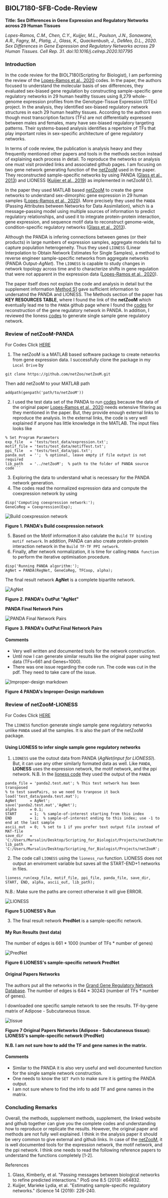 ## BIOL7180-SFB-Code-Review

**Title: Sex Differences in Gene Expression and Regulatory Networks across 29 Human Tissues**

*Lopes-Ramos, C.M., Chen, C.Y., Kuijjer, M.L., Paulson, J.N., Sonawane, A.R., Fagny, M., Platig, J., Glass, K., Quackenbush, J., DeMeo, D.L., 2020. Sex Differences in Gene Expression and Regulatory Networks across 29 Human Tissues. Cell Rep. 31. doi:10.1016/j.celrep.2020.107795*

### Introduction
In the code review for the BIOL7180(Scripting for Biologist), I am performing the review of the [Lopes-Ramos et al., 2020](https://www.sciencedirect.com/science/article/pii/S2211124720307762) codes. In the paper, the authors focused to understand the molecular basis of sex differences, they evaluated sex-biased gene regulation by constructing sample-specific gene regulatory networks in 29 human healthy tissues using 8,279 whole-genome expression profiles from the Genotype-Tissue Expression (GTEx) project. In the analysis, they identified sex-biased regulatory network structures in each 29 human healthy tissues. According to the authors even though most transcription factors (TFs) are not differentially expressed between males and females, many have sex-biased regulatory targeting patterns. Their systems-based analysis identifies a repertoire of TFs that play important roles in sex-specific architecture of gene regulatory networks.

In terms of code review, the publication is analysis heavy and they frequently mentioned other papers and tools in the methods section instead of explaining each process in detail. To reproduce the networks or analysis one must visit provided links and associated github pages. I am focusing on two gene network generating function of the [netZooM](https://github.com/netZoo/netZooM) used in the paper. They reconstructed sample-specific networks by using PANDA ([Glass et al., 2013](https://journals.plos.org/plosone/article?id=10.1371/journal.pone.0064832)) and LIONESS ([Kuijjer et al., 2019](https://www.sciencedirect.com/science/article/pii/S2589004219300872)) as implemented in netZooM 0.1. 

In the paper they used MATLAB based [netZooM](https://github.com/netZoo/netZooM) to create the gene networks to understand sex-dimorphic gene expression in 29 human samples ([Lopes-Ramos et al., 2020](https://www.sciencedirect.com/science/article/pii/S2211124720307762)). More precisely they used the `PANDA` (Passing Attributes between Networks for Data Assimilation), which is a message-passing model using multiple sources of information to predict regulatory relationships, and used it to integrate protein-protein interaction, gene expression, and sequence motif data to reconstruct genome-wide, condition-specific regulatory networks ([Glass et al., 2013](https://journals.plos.org/plosone/article?id=10.1371/journal.pone.0064832)). 

Although the PANDA is infering connections between genes (or their products) in large numbers of expression samples, aggregate models fail to capture population heterogeneity. Thus they used `LIONESS` (Linear Interpolation to Obtain Network Estimates for Single Samples), a method to reverse engineer sample-specific networks from aggregate networks (PANDA Output-*AgNet*). The `LIONESS` is capable to study changes in network topology across time and to characterize shifts in gene regulation that were not apparent in the expression data ([Lopes-Ramos et al., 2020](https://www.sciencedirect.com/science/article/pii/S2211124720307762)).

The paper itself does not explain the code and analysis in detail but the supplement information [Method S1](https://www.cell.com/cms/10.1016/j.celrep.2020.107795/attachment/46ce2d26-cd81-4ad8-966b-7fcf26e3bd17/mmc1) gave sufficient information to undersatnd the PANDA and LIONESS. The Methods section of the paper has **KEY RESOURCES TABLE**, where I found the link of the **netZooM** which eventually lead me to the `PANDA` github page where I found the [codes](https://github.com/netZoo/netZooM/tree/master/tutorials/panda) for reconstruction of the gene regulatory network in PANDA. In addition, I reviewed the lioness [codes](https://github.com/netZoo/netZooM/blob/master/tutorials/lioness/lioness.pdf) to generate single sample gene regulatory network. 

### Review of netZooM-PANDA
For Codes Click [HERE](https://github.com/mursalinkhan0018/BIOL7180-SFB-Code-Review/blob/63335cf4de41b63b78f72a2a3c91164c6888c8af/panda.mlx)

1. The netZooM is a MATLAB based software package to create networks from gene expression data. I successfully clone the package in my `Local Drive` by 

```
git clone https://github.com/netZoo/netZooM.git
```

Then add netZooM to your MATLAB path
```
addpath(genpath('path/to/netZooM'))
```

2. I used the test data set of the PANDA to run [codes](https://github.com/netZoo/netZooM/tree/master/tutorials/panda) because the data of the original paper [Lopes-Ramos et al., 2020](https://www.sciencedirect.com/science/article/pii/S2211124720307762) needs extensive filtering as they mentioned in the paper. But, they provide enough external links to reproduce the analysis. In the external links, the code is very well explained if anyone has little knowledge in the MATLAB. The input files looks like

```
% Set Program Parameters
exp_file   = 'tests/test_data/expression.txt';
motif_file = 'tests/test_data/motifTest.txt';
ppi_file   = 'tests/test_data/ppi.txt';
panda_out  = '';  % optional, leave empty if file output is not required
lib_path   = '../netZooM';  % path to the folder of PANDA source code```
```

3. Exploring the data to understand what is necessary for the PANDA network generation. 
4. The codes read the normalized expression data and compute the coexpression network by using 

```
disp('Computing coexpression network:');
GeneCoReg = Coexpression(Exp);
```
![Build coexpression network](https://github.com/mursalinkhan0018/BIOL7180-SFB-Code-Review/blob/9072423e0dc2afafc9bd19a64c51ea8dcbad9f0a/PANDA-code-Expression-data.PNG)

**Figure 1. PANDA's Build coexpression network**

5. Based on the Motif information it also calulate the `Build TF binding motif network`. In addition, PANDA can also create protein-protein interaction network in the `Build TF-TF PPI network`. 
6. Finally, after network normalization, it is time for calling `PANDA function` to perform the iterative optimisation procedure.
```
disp('Running PANDA algorithm:');
AgNet = PANDA(RegNet, GeneCoReg, TFCoop, alpha);
```

The final result network **AgNet** is a complete bipartite network.

![AgNet](https://github.com/mursalinkhan0018/BIOL7180-SFB-Code-Review/blob/a31d5fac568dd63b58cf09ba8c75162aba52cbdc/AgNet-PANDA.PNG)

**Figure 2. PANDA's OutPut "AgNet"**

**PANDA Final Network Pairs**

![PANDA Final Network Pairs](https://github.com/mursalinkhan0018/BIOL7180-SFB-Code-Review/blob/7e444fdca57b0f13e313534a3c40d98b2908b19a/Panda-Final-Network-pairs.PNG)

**Figure 3. PANDA's OutPut Final Network Pairs**

#### Comments

- Very well written and documented tools for the network construction.
- Until now I can generate similar results like the original paper using test data (TFs=661 and Genes=1000).
- There was one issue regarding the code run. The code was cut in the pdf. They need to take care of the issue.

![Improper-design markdown](https://github.com/mursalinkhan0018/BIOL7180-SFB-Code-Review/blob/9072423e0dc2afafc9bd19a64c51ea8dcbad9f0a/PANDA-code-cut.PNG)
  
**Figure 4 PANDA's Improper-Design markdown**

### Review of netZooM-LIONESS
For Codes Click [HERE](https://github.com/mursalinkhan0018/BIOL7180-SFB-Code-Review/blob/63335cf4de41b63b78f72a2a3c91164c6888c8af/lioness.mlx)


The `LIONESS` function generate single sample gene regulatory networks unlike `PANDA` used all the samples. It is also the part of the netZooM package.  

#### Using LIONESS to infer single sample gene regulatory networks

1. `LIONESS` use the outout data from PANDA (*AgNet(input for LIONESS)*). But, it can use any other similarly formated data as well. Like `PANDA`, **LIONESS** uses the expression network, the motif network, and the ppi network. N.B. In the [lioness code](https://github.com/netZoo/netZooM/blob/master/tutorials/lioness/lioness.pdf) they used the output of the `PANDA`

```
panda_file = 'panda2.test.mat'; % This test network has been transposed
% to test savePairs, so we need to tranpose it back
load('test_data/panda.test.mat');
AgNet      = AgNet';
save('panda2.test.mat','AgNet');
alpha      = 0.1;
START      = 1;  % sample-of-interest starting from this index
END        = 1;  % sample-of-interest ending to this index; use -1 to end at the last sample
ascii_out  = 0;  % set to 1 if you prefer text output file instead of MAT-file
save_dir   = 'C:/Users/Mursalin/Desktop/Scripting_for_Biologist/Projects/netZooM/tests/test_data';
lib_path   = 'C:/Users/Mursalin/Desktop/Scripting_for_Biologist/Projects/netZooM';
```

2. The code call `LIONESS` using the `lioness_run` function. LIONESS does not output an enviroment variable but saves all the START-END+1 networks in files.

```
lioness_run(exp_file, motif_file, ppi_file, panda_file, save_dir, START, END, alpha, ascii_out, lib_path);
```
N.B.: Make sure the paths are correct otherwise it will give ERROR.

![LIONESS](https://github.com/mursalinkhan0018/BIOL7180-SFB-Code-Review/blob/2ff3e09d53e7d4916997bd0153028cb5c2f50255/LIONESS-Run.PNG)

**Figure 5 LIONESS's Run** 

3. The final result network **PredNet** is a sample-specific network.

#### My Run Results (test data)

The number of edges is 661 * 1000 (number of TFs * number of genes)

![PredNet](https://github.com/mursalinkhan0018/BIOL7180-SFB-Code-Review/blob/96ab1c9693c761b55eb65611001b0526b07eaa65/PredNet-LIONESS.PNG)

**Figure 6 LIONESS's sample-specific network PredNet**


#### Original Papers Networks 
The authors put all the networks in the [Grand Gene Regulatory Network Database](https://grand.networkmedicine.org/tissues/). The number of edges is 644 * 30243 (number of TFs * number of genes). 

I downloaded one specific sample network to see the results. TF-by-gene matrix of Adipose - Subcutaneous tissue.

![tissue](https://github.com/mursalinkhan0018/BIOL7180-SFB-Code-Review/blob/3788053d6e769dcd2daf1a7953cf4ee68d260b15/Original%20Paper%20Nerworks.PNG)

**Figure 7 Original Papers Networks (Adipose - Subcutaneous tissue): LIONESS's sample-specific network (PredNet)**

**N.B. I am not sure how to add the TF and gene names in the matrix.**

#### Comments

- Similar to the PANDA it is also very useful and well documented function for the single sample network construction.
- One needs to know the `SET Path` to make sure it is getting the PANDA output.
- I am not sure where to find the info to add TF and gene names in the matrix.

### Concluding Remarks

Overall, the methods, supplement methods, supplement, the linked website and github together can give you the complete codes and understanding how to reproduce or replicate the results. However, the original paper and methods are not fully well explained. I think in the analysis paper it should be very common to give external and github links. In case of the [netZooM](https://github.com/netZoo/netZooM), it is well documented tools for the expression network, the motif network, and the ppi network. I think one needs to read the following reference papers to understand the functions completely [1-2].

References

1. Glass, Kimberly, et al. "Passing messages between biological networks to refine predicted interactions." PloS one 8.5 (2013): e64832.
2. Kuijjer, Marieke Lydia, et al. "Estimating sample-specific regulatory networks." iScience 14 (2019): 226-240.


